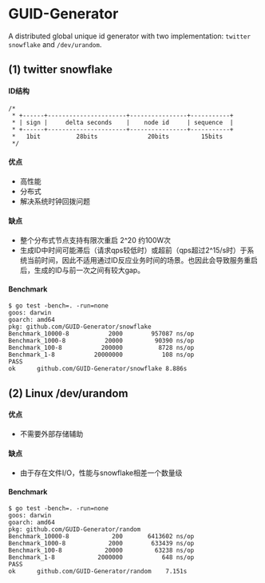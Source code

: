 # GUID-Generator
A distributed global unique id generator with two implementation: `twitter snowflake` and `/dev/urandom`.

## (1) twitter snowflake

#### ID结构

```
/*
 * +------+----------------------+----------------+-----------+
 * | sign |     delta seconds    |    node id     | sequence  |
 * +------+----------------------+----------------+-----------+
 *   1bit          28bits              20bits         15bits
 */
```


#### 优点

- 高性能
- 分布式
- 解决系统时钟回拨问题

#### 缺点

- 整个分布式节点支持有限次重启 2^20 约100W次
- 生成ID中时间可能滞后（请求qps较低时）或超前（qps超过2^15/s时）于系统当前时间，因此不适用通过ID反应业务时间的场景。也因此会导致服务重启后，生成的ID与前一次之间有较大gap。

#### Benchmark

```
$ go test -bench=. -run=none
goos: darwin
goarch: amd64
pkg: github.com/GUID-Generator/snowflake
Benchmark_10000-8   	    2000	    957087 ns/op
Benchmark_1000-8    	   20000	     90390 ns/op
Benchmark_100-8     	  200000	      8728 ns/op
Benchmark_1-8       	20000000	       108 ns/op
PASS
ok  	github.com/GUID-Generator/snowflake	8.886s
```


## (2) Linux /dev/urandom

#### 优点

- 不需要外部存储辅助

#### 缺点

- 由于存在文件I/O，性能与snowflake相差一个数量级

#### Benchmark

```
$ go test -bench=. -run=none
goos: darwin
goarch: amd64
pkg: github.com/GUID-Generator/random
Benchmark_10000-8   	     200	   6413602 ns/op
Benchmark_1000-8    	    2000	    633439 ns/op
Benchmark_100-8     	   20000	     63238 ns/op
Benchmark_1-8       	 2000000	       648 ns/op
PASS
ok  	github.com/GUID-Generator/random	7.151s
```

